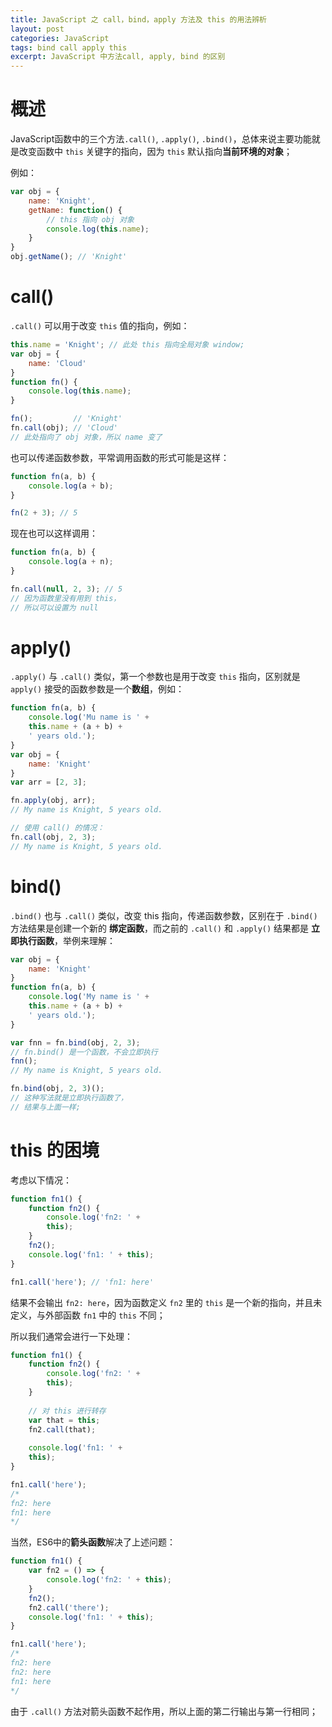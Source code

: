 ```yaml
---
title: JavaScript 之 call，bind，apply 方法及 this 的用法辨析
layout: post
categories: JavaScript
tags: bind call apply this
excerpt: JavaScript 中方法call, apply, bind 的区别
---
```

# 概述

JavaScript函数中的三个方法`.call()`, `.apply()`, `.bind()`，总体来说主要功能就是改变函数中 `this` 关键字的指向，因为 `this` 默认指向**当前环境的对象**；

例如：
```js
var obj = {
    name: 'Knight',
    getName: function() {
        // this 指向 obj 对象
        console.log(this.name);
    }
}
obj.getName(); // 'Knight'
```

# call()

`.call()` 可以用于改变 `this` 值的指向，例如：
```js
this.name = 'Knight'; // 此处 this 指向全局对象 window;
var obj = {
    name: 'Cloud'
}
function fn() {
    console.log(this.name);
}

fn();         // 'Knight'
fn.call(obj); // 'Cloud'
// 此处指向了 obj 对象，所以 name 变了
```

也可以传递函数参数，平常调用函数的形式可能是这样：
```js
function fn(a, b) {
    console.log(a + b);
}

fn(2 + 3); // 5
```

现在也可以这样调用：
```js
function fn(a, b) {
    console.log(a + n);
}

fn.call(null, 2, 3); // 5
// 因为函数里没有用到 this，
// 所以可以设置为 null
```

# apply()

`.apply()` 与 `.call()` 类似，第一个参数也是用于改变 `this` 指向，区别就是 `apply()` 接受的函数参数是一个**数组**，例如：
```js
function fn(a, b) {
    console.log('Mu name is ' +
    this.name + (a + b) +
    ' years old.');
}
var obj = {
    name: 'Knight'
}
var arr = [2, 3];

fn.apply(obj, arr);
// My name is Knight, 5 years old.

// 使用 call() 的情况：
fn.call(obj, 2, 3);
// My name is Knight, 5 years old.
```

# bind()

`.bind()` 也与 `.call()` 类似，改变 this 指向，传递函数参数，区别在于 `.bind()` 方法结果是创建一个新的 **绑定函数**，而之前的 `.call()` 和 `.apply()` 结果都是 **立即执行函数**，举例来理解：
```js
var obj = {
    name: 'Knight'
}
function fn(a, b) {
    console.log('My name is ' +
    this.name + (a + b) +
    ' years old.');
}

var fnn = fn.bind(obj, 2, 3);
// fn.bind() 是一个函数，不会立即执行
fnn();
// My name is Knight, 5 years old.

fn.bind(obj, 2, 3)();
// 这种写法就是立即执行函数了，
// 结果与上面一样;
```

# this 的困境

考虑以下情况：
```js
function fn1() {
    function fn2() {
        console.log('fn2: ' +
        this);
    }
    fn2();
    console.log('fn1: ' + this);
}

fn1.call('here'); // 'fn1: here'
```

结果不会输出 `fn2: here`，因为函数定义 `fn2` 里的 `this` 是一个新的指向，并且未定义，与外部函数 `fn1` 中的 `this` 不同；

所以我们通常会进行一下处理：
```js
function fn1() {
    function fn2() {
        console.log('fn2: ' +
        this);
    }
    
    // 对 this 进行转存
    var that = this;
    fn2.call(that);
    
    console.log('fn1: ' +
    this);
}

fn1.call('here');
/*
fn2: here
fn1: here
*/
```

当然，ES6中的**箭头函数**解决了上述问题：
```js
function fn1() {
    var fn2 = () => {
        console.log('fn2: ' + this);
    }
    fn2();
    fn2.call('there');
    console.log('fn1: ' + this);
}

fn1.call('here');
/*
fn2: here
fn2: here
fn1: here
*/
```

由于 `.call()` 方法对箭头函数不起作用，所以上面的第二行输出与第一行相同；